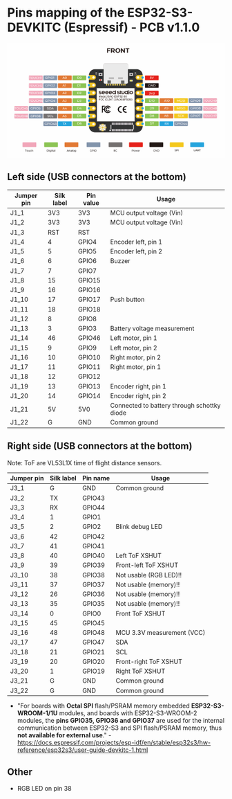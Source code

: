 # Pins mapping of the ESP32-S3-DEVKITC (Espressif) - PCB v1.1.0

![](../datasheets/images/esp32-s3-pinout.png)

## Left side (USB connectors at the bottom)

| Jumper pin | Silk label | Pin value | Usage                                       |
| ---------- | ---------- | --------- | ------------------------------------------- |
| J1_1       | 3V3        | 3V3       | MCU output voltage (Vin)                    |
| J1_2       | 3V3        | 3V3       | MCU output voltage (Vin)                    |
| J1_3       | RST        | RST       |                                             |
| J1_4       | 4          | GPIO4     | Encoder left, pin 1                         |
| J1_5       | 5          | GPIO5     | Encoder left, pin 2                         |
| J1_6       | 6          | GPIO6     | Buzzer                                      |
| J1_7       | 7          | GPIO7     |                                             |
| J1_8       | 15         | GPIO15    |                                             |
| J1_9       | 16         | GPIO16    |                                             |
| J1_10      | 17         | GPIO17    | Push button                                 |
| J1_11      | 18         | GPIO18    |                                             |
| J1_12      | 8          | GPIO8     |                                             |
| J1_13      | 3          | GPIO3     | Battery voltage measurement                 |
| J1_14      | 46         | GPIO46    | Left motor, pin 1                           |
| J1_15      | 9          | GPIO9     | Left motor, pin 2                           |
| J1_16      | 10         | GPIO10    | Right motor, pin 2                          |
| J1_17      | 11         | GPIO11    | Right motor, pin 1                          |
| J1_18      | 12         | GPIO12    |                                             |
| J1_19      | 13         | GPIO13    | Encoder right, pin 1                        |
| J1_20      | 14         | GPIO14    | Encoder right, pin 2                        |
| J1_21      | 5V         | 5V0       | Connected to battery through schottky diode |
| J1_22      | G          | GND       | Common ground                               |

## Right side (USB connectors at the bottom)

Note: ToF are VL53L1X time of flight distance sensors.

| Jumper pin | Silk label | Pin name | Usage                      |
| ---------- | ---------- | -------- | -------------------------- |
| J3_1       | G          | GND      | Common ground              |
| J3_2       | TX         | GPIO43   |                            |
| J3_3       | RX         | GPIO44   |                            |
| J3_4       | 1          | GPIO1    |                            |
| J3_5       | 2          | GPIO2    | Blink debug LED            |
| J3_6       | 42         | GPIO42   |                            |
| J3_7       | 41         | GPIO41   |                            |
| J3_8       | 40         | GPIO40   | Left ToF XSHUT             |
| J3_9       | 39         | GPIO39   | Front-left ToF XSHUT       |
| J3_10      | 38         | GPIO38   | Not usable (RGB LED)!!     |
| J3_11      | 37         | GPIO37   | Not usable (memory)!!      |
| J3_12      | 26         | GPIO36   | Not usable (memory)!!      |
| J3_13      | 35         | GPIO35   | Not usable (memory)!!      |
| J3_14      | 0          | GPIO0    | Front ToF XSHUT            |
| J3_15      | 45         | GPIO45   |                            |
| J3_16      | 48         | GPIO48   | MCU 3.3V measurement (VCC) |
| J3_17      | 47         | GPIO47   | SDA                        |
| J3_18      | 21         | GPIO21   | SCL                        |
| J3_19      | 20         | GPIO20   | Front-right ToF XSHUT      |
| J3_20      | 1          | GPIO19   | Right ToF XSHUT            |
| J3_21      | G          | GND      | Common ground              |
| J3_22      | G          | GND      | Common ground              |

- "For boards with **Octal SPI** flash/PSRAM memory embedded **ESP32-S3-WROOM-1/1U** modules, and boards with ESP32-S3-WROOM-2 modules, the **pins GPIO35, GPIO36 and GPIO37** are used for the internal communication between ESP32-S3 and SPI flash/PSRAM memory, thus **not available for external use**." - https://docs.espressif.com/projects/esp-idf/en/stable/esp32s3/hw-reference/esp32s3/user-guide-devkitc-1.html

## Other

- RGB LED on pin 38
